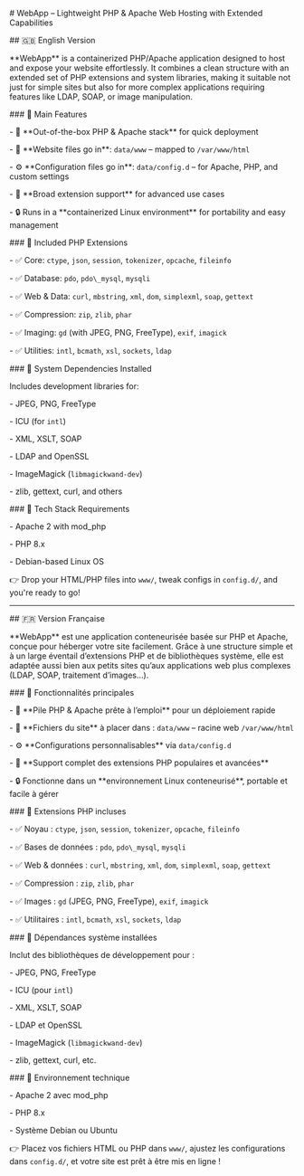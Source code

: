 \# WebApp – Lightweight PHP \& Apache Web Hosting with Extended Capabilities



\## 🇬🇧 English Version



\*\*WebApp\*\* is a containerized PHP/Apache application designed to host and expose your website effortlessly. It combines a clean structure with an extended set of PHP extensions and system libraries, making it suitable not just for simple sites but also for more complex applications requiring features like LDAP, SOAP, or image manipulation.



\### 🔹 Main Features



\- 🚀 \*\*Out-of-the-box PHP \& Apache stack\*\* for quick deployment  

\- 📂 \*\*Website files go in\*\*: `data/www` – mapped to `/var/www/html`  

\- ⚙️ \*\*Configuration files go in\*\*: `data/config.d` – for Apache, PHP, and custom settings  

\- 🧩 \*\*Broad extension support\*\* for advanced use cases  

\- 🔒 Runs in a \*\*containerized Linux environment\*\* for portability and easy management  



\### 🔹 Included PHP Extensions



\- ✅ Core: `ctype`, `json`, `session`, `tokenizer`, `opcache`, `fileinfo`  

\- ✅ Database: `pdo`, `pdo\_mysql`, `mysqli`  

\- ✅ Web \& Data: `curl`, `mbstring`, `xml`, `dom`, `simplexml`, `soap`, `gettext`  

\- ✅ Compression: `zip`, `zlib`, `phar`  

\- ✅ Imaging: `gd` (with JPEG, PNG, FreeType), `exif`, `imagick`  

\- ✅ Utilities: `intl`, `bcmath`, `xsl`, `sockets`, `ldap`  



\### 🔹 System Dependencies Installed



Includes development libraries for:



\- JPEG, PNG, FreeType  

\- ICU (for `intl`)  

\- XML, XSLT, SOAP  

\- LDAP and OpenSSL  

\- ImageMagick (`libmagickwand-dev`)  

\- zlib, gettext, curl, and others  



\### 🔹 Tech Stack Requirements



\- Apache 2 with mod\_php  

\- PHP 8.x  

\- Debian-based Linux OS  



👉 Drop your HTML/PHP files into `www/`, tweak configs in `config.d/`, and you're ready to go!



---



\## 🇫🇷 Version Française



\*\*WebApp\*\* est une application conteneurisée basée sur PHP et Apache, conçue pour héberger votre site facilement. Grâce à une structure simple et à un large éventail d’extensions PHP et de bibliothèques système, elle est adaptée aussi bien aux petits sites qu’aux applications web plus complexes (LDAP, SOAP, traitement d’images…).



\### 🔹 Fonctionnalités principales



\- 🚀 \*\*Pile PHP \& Apache prête à l’emploi\*\* pour un déploiement rapide  

\- 📂 \*\*Fichiers du site\*\* à placer dans : `data/www` – racine web `/var/www/html`  

\- ⚙️ \*\*Configurations personnalisables\*\* via `data/config.d`  

\- 🧩 \*\*Support complet des extensions PHP populaires et avancées\*\*  

\- 🔒 Fonctionne dans un \*\*environnement Linux conteneurisé\*\*, portable et facile à gérer  



\### 🔹 Extensions PHP incluses



\- ✅ Noyau : `ctype`, `json`, `session`, `tokenizer`, `opcache`, `fileinfo`  

\- ✅ Bases de données : `pdo`, `pdo\_mysql`, `mysqli`  

\- ✅ Web \& données : `curl`, `mbstring`, `xml`, `dom`, `simplexml`, `soap`, `gettext`  

\- ✅ Compression : `zip`, `zlib`, `phar`  

\- ✅ Images : `gd` (JPEG, PNG, FreeType), `exif`, `imagick`  

\- ✅ Utilitaires : `intl`, `bcmath`, `xsl`, `sockets`, `ldap`  



\### 🔹 Dépendances système installées



Inclut des bibliothèques de développement pour :



\- JPEG, PNG, FreeType  

\- ICU (pour `intl`)  

\- XML, XSLT, SOAP  

\- LDAP et OpenSSL  

\- ImageMagick (`libmagickwand-dev`)  

\- zlib, gettext, curl, etc.  



\### 🔹 Environnement technique



\- Apache 2 avec mod\_php  

\- PHP 8.x  

\- Système Debian ou Ubuntu  



👉 Placez vos fichiers HTML ou PHP dans `www/`, ajustez les configurations dans `config.d/`, et votre site est prêt à être mis en ligne !



